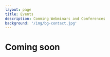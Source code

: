```yaml
---
layout: page
title: Events
description: Comming Webminars and Conferences
background: '/img/bg-contact.jpg'
---
```


# **Coming soon**
